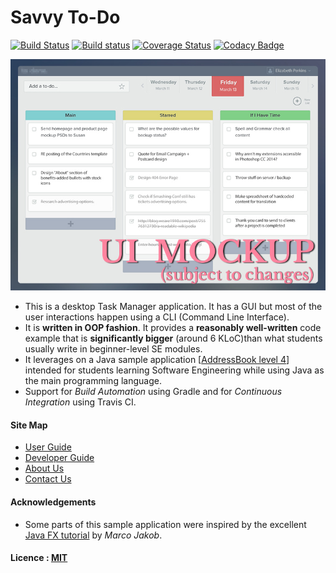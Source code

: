 # Savvy To-Do

[![Build Status](https://travis-ci.org/CS2103JAN2017-F12-B1/Main.svg?branch=master)](https://travis-ci.org/CS2103JAN2017-F12-B1/Main)
[![Build status](https://ci.appveyor.com/api/projects/status/3trsa89ro8uvhaah/branch/master?svg=true)](https://ci.appveyor.com/project/yeejfe/main)
[![Coverage Status](https://coveralls.io/repos/github/CS2103JAN2017-F12-B1/Main/badge.svg?branch=master)](https://coveralls.io/github/CS2103JAN2017-F12-B1/Main?branch=master)
[![Codacy Badge](https://api.codacy.com/project/badge/Grade/e4a7af777828437db063e09c823cc8e2)](https://www.codacy.com/app/yeejfe/Main?utm_source=github.com&amp;utm_medium=referral&amp;utm_content=CS2103JAN2017-F12-B1/Main&amp;utm_campaign=Badge_Grade)

<img src="docs/images/Ui.png" width="600"><br>

* This is a desktop Task Manager application. It has a GUI but most of the user interactions happen using
  a CLI (Command Line Interface).
* It is **written in OOP fashion**. It provides a **reasonably well-written** code example that is
  **significantly bigger** (around 6 KLoC)than what students usually write in beginner-level SE modules.
* It leverages on a Java sample application [[AddressBook level 4](https://github.com/se-edu/addressbook-level4)] intended for students learning Software Engineering while using Java as the main programming language.
* Support for *Build Automation* using Gradle and for *Continuous Integration* using Travis CI.

#### Site Map
* [User Guide](docs/UserGuide.md)
* [Developer Guide](docs/DeveloperGuide.md)
* [About Us](docs/AboutUs.md)
* [Contact Us](docs/ContactUs.md)


#### Acknowledgements

* Some parts of this sample application were inspired by the excellent
  [Java FX tutorial](http://code.makery.ch/library/javafx-8-tutorial/) by *Marco Jakob*.


#### Licence : [MIT](LICENSE)
